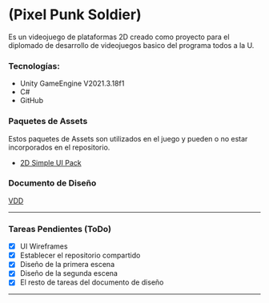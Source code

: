 # (Pixel Punk Soldier)
Es un videojuego de plataformas 2D creado como proyecto para el diplomado de desarrollo de videojuegos basico del programa todos a la U.
### Tecnologías:  
- Unity GameEngine V2021.3.18f1
- C#
- GitHub
### Paquetes de Assets
Estos paquetes de Assets son utilizados en el juego y pueden o no estar incorporados en el repositorio.
- [2D Simple UI Pack](https://assetstore.unity.com/packages/2d/gui/icons/2d-simple-ui-pack-218050)

### Documento de Diseño
[VDD](/VDD/README.md)  

---
### Tareas Pendientes (ToDo)
- [x] UI Wireframes
- [x] Establecer el repositorio compartido
- [x] Diseño de la primera escena
- [x] Diseño de la segunda escena
- [x] El resto de tareas del documento de diseño
---

